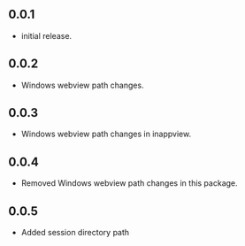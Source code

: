 ## 0.0.1

* initial release.

## 0.0.2

* Windows webview path changes.

## 0.0.3

* Windows webview path changes in inappview.

## 0.0.4

* Removed Windows webview path changes in this package.

## 0.0.5

* Added session directory path
